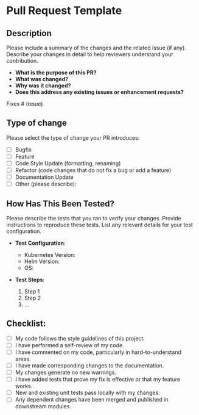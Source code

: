 # Pull Request Template

## Description

Please include a summary of the changes and the related issue (if any). Describe your changes in detail to help reviewers understand your contribution.

- **What is the purpose of this PR?**
- **What was changed?**
- **Why was it changed?**
- **Does this address any existing issues or enhancement requests?**

Fixes # (issue)

## Type of change

Please select the type of change your PR introduces:

- [ ] Bugfix
- [ ] Feature
- [ ] Code Style Update (formatting, renaming)
- [ ] Refactor (code changes that do not fix a bug or add a feature)
- [ ] Documentation Update
- [ ] Other (please describe):

## How Has This Been Tested?

Please describe the tests that you ran to verify your changes. Provide instructions to reproduce these tests. List any relevant details for your test configuration.

- **Test Configuration**:
    - Kubernetes Version:
    - Helm Version:
    - OS:

- **Test Steps**:
    1. Step 1
    2. Step 2
    3. ...

## Checklist:

- [ ] My code follows the style guidelines of this project.
- [ ] I have performed a self-review of my code.
- [ ] I have commented on my code, particularly in hard-to-understand areas.
- [ ] I have made corresponding changes to the documentation.
- [ ] My changes generate no new warnings.
- [ ] I have added tests that prove my fix is effective or that my feature works.
- [ ] New and existing unit tests pass locally with my changes.
- [ ] Any dependent changes have been merged and published in downstream modules.
